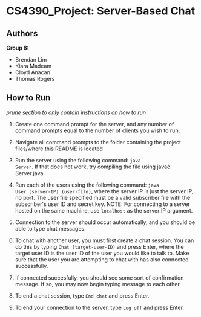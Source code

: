 # CS4390_Project: Server-Based Chat

## Authors

**Group 8:**
* Brendan Lim
* Kiara Madeam
* Cloyd Anacan
* Thomas Rogers

## How to Run
*prune section to only contain instructions on how to run*
1. Create one command prompt for the server, and any number of command prompts equal to the number of clients you wish to run.
2. Navigate all command prompts to the folder containing the project files/where this README is located
3. Run the server using the following command: <code>java Server</code>. 
If that does not work, try compiling the file using javac Server.java

4. Run each of the users using the following command: <code>java User (server-IP) (user-file)</code>, where the server IP is just the server IP, no port. The user file specified must be a valid subscriber file with the subscriber's user ID and secret key.
  NOTE: For connecting to a server hosted on the same machine, use <code>localhost</code> as the server IP argument.
5. Connection to the server should occur automatically, and you should be able to type chat messages.
6. To chat with another user, you must first create a chat session. You can do this by typing <code>Chat (target-user-ID)</code> and press Enter, where the target user ID is the user ID of the user you would like to talk to. Make sure that the user you are attempting to chat with has also connected successfully.
7. If connected succesfully, you should see some sort of confirmation message. If so, you may now begin typing message to each other.
8. To end a chat session, type <code>End chat</code> and press Enter.
9. To end your connection to the server, type <code>Log off</code> and press Enter.
